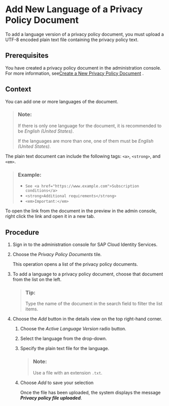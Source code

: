 <!-- loiofa2b0f35825b4309a5bf02586cad88d0 -->

# Add New Language of a Privacy Policy Document

To add a language version of a privacy policy document, you must upload a UTF-8 encoded plain text file containing the privacy policy text.



<a name="loiofa2b0f35825b4309a5bf02586cad88d0__prereq_nzn_dpl_rpb"/>

## Prerequisites

You have created a privacy policy document in the administration console. For more information, see[Create a New Privacy Policy Document](create-a-new-privacy-policy-document-e73cf2d.md) .



<a name="loiofa2b0f35825b4309a5bf02586cad88d0__context_eyg_ybl_vpb"/>

## Context

You can add one or more languages of the document.

> ### Note:  
> If there is only one language for the document, it is recommended to be *English \(United States\)*.
> 
> If the languages are more than one, one of them must be *English \(United States\)*.

The plain text document can include the following tags: `<a>`, `<strong>`, and `<em>`.

> ### Example:  
> -   `See <a href="https://www.example.com">Subscription conditions</a>`
> -   `<strong>Additional requirements</strong>`
> -   `<em>Important:</em>`

To open the link from the document in the preview in the admin console, right click the link and open it in a new tab.



<a name="loiofa2b0f35825b4309a5bf02586cad88d0__steps_rmd_q15_r4"/>

## Procedure

1.  Sign in to the administration console for SAP Cloud Identity Services.

2.  Choose the *Privacy Policy Documents* tile.

    This operation opens a list of the privacy policy documents.

3.  To add a language to a privacy policy document, choose that document from the list on the left.

    > ### Tip:  
    > Type the name of the document in the search field to filter the list items.

4.  Choose the *Add* button in the details view on the top right-hand corner.

    1.  Choose the *Active Language Version* radio button.

    2.  Select the language from the drop-down.

    3.  Specify the plain text file for the language.

        > ### Note:  
        > Use a file with an extension `.txt`.

    4.  Choose *Add* to save your selection

        Once the file has been uploaded, the system displays the message ***Privacy policy file uploaded***.



